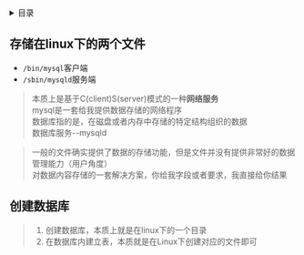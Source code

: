 <details><summary>目录</summary>

- [存储在linux下的两个文件](#存储在linux下的两个文件)
- [创建数据库](#创建数据库)

</details>

## 存储在linux下的两个文件
- `/bin/mysql`客户端
- `/sbin/mysqld`服务端
>本质上是基于C(client)S(server)模式的一种**网络服务**\
mysql是一套给我提供数据存储的网络程序\
数据库指的是，在磁盘或者内存中存储的特定结构组织的数据\
数据库服务--mysqld

>一般的文件确实提供了数据的存储功能，但是文件并没有提供非常好的数据管理能力（用户角度）\
对数据内容存储的一套解决方案，你给我字段或者要求，我直接给你结果

## 创建数据库
>1. 创建数据库，本质上就是在linux下的一个目录
>2. 在数据库内建立表，本质就是在Linux下创建对应的文件即可

